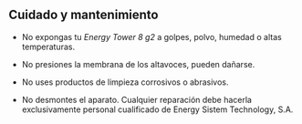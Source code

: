 ## Cuidado y mantenimiento

* No expongas tu *Energy Tower 8 g2* a golpes, polvo, humedad o altas temperaturas.

* No presiones la membrana de los altavoces, pueden dañarse. 

* No uses productos de limpieza corrosivos o abrasivos.

* No desmontes el aparato. Cualquier reparación debe hacerla exclusivamente personal cualificado de Energy Sistem Technology, S.A.


